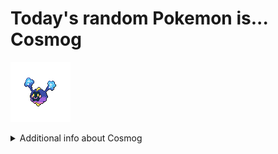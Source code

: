 # Today's random Pokemon is... Cosmog

![Cosmog shiny sprite](https://raw.githubusercontent.com/PokeAPI/sprites/master/sprites/pokemon/shiny/789.png)

<details>
<summary>Additional info about Cosmog</summary>

| srpite type | image |
|------|------|
| back_default | ![Cosmog back_default sprite](https://raw.githubusercontent.com/PokeAPI/sprites/master/sprites/pokemon/back/789.png) |
| back_shiny | ![Cosmog back_shiny sprite](https://raw.githubusercontent.com/PokeAPI/sprites/master/sprites/pokemon/back/shiny/789.png) |
| front_default | ![Cosmog front_default sprite](https://raw.githubusercontent.com/PokeAPI/sprites/master/sprites/pokemon/789.png) | </details>